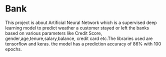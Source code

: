 # Bank
This project is about Artificial Neural  Network which is a supervised deep learning model to predict weather a customer stayed or left the banks based on various parameters like
Credit Score, gender,age,tenure,salary,balance, credit card etc.The libraries used are tensorflow and keras. the model has a prediction accuracy of 86% with 100 epochs.

